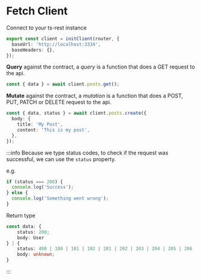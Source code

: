 # Fetch Client

Connect to your ts-rest instance

```typescript
export const client = initClient(router, {
  baseUrl: 'http://localhost:3334',
  baseHeaders: {},
});
```

**Query** against the contract, a _query_ is a function that does a GET request to the api.

```typescript
const { data } = await client.posts.get();
```

**Mutate** against the contract, a _mutation_ is a function that does a POST, PUT, PATCH or DELETE request to the api.

```typescript
const { data, status } = await client.posts.create({
  body: {
    title: 'My Post',
    content: 'This is my post',
  },
});
```

:::info
Because we type status codes, to check if the request was successful, we can use the `status` property.

e.g.

```typescript
if (status === 200) {
  console.log('Success');
} else {
  console.log('Something went wrong');
}
```

Return type

```typescript
const data: {
    status: 200;
    body: User
} | {
    status: 400 | 100 | 101 | 102 | 201 | 202 | 203 | 204 | 205 | 206 | 207 | 300 | 301 | 302 | 303 | 304 | 305 | 307 | ... 36 more ... | 511;
    body: unknown;
}
```

:::
